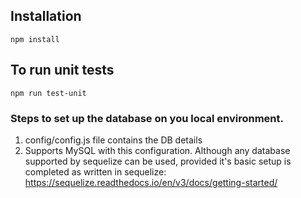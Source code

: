 ## Installation

```
npm install
```


## To run unit tests
```
npm run test-unit
```

### Steps to set up the database on you local environment.
1. config/config.js file contains the DB details
2. Supports MySQL with this configuration. Although any database supported by sequelize can be used, provided it's basic setup is completed as written in sequelize:
https://sequelize.readthedocs.io/en/v3/docs/getting-started/